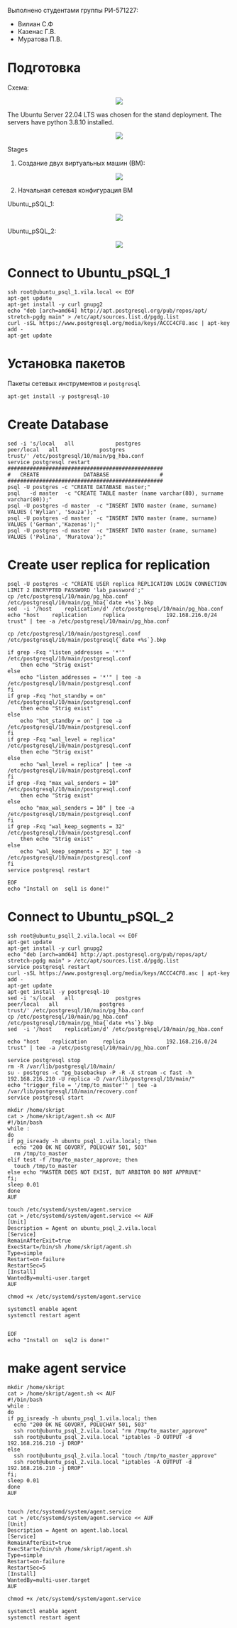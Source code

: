 
Выполнено студентами группы РИ-571227:
- Вилиан С.Ф
- Казенас Г.В. 
- Муратова П.В.

# Подготовка

Схема:
<p align="center">
  <img src="https://github.com/vilafe/bgs1/blob/master/fotos/scheme.png" />
</p>

The Ubuntu Server 22.04 LTS was chosen for the stand deployment.
The servers have python 3.8.10 installed.

<p align="center">
  <img src="https://github.com/vilafe/bgs1/blob/master/fotos/1.png" />
</p>


Stages

1. Создание двух виртуальных машин (ВМ):

<p align="center">
  <img src="https://github.com/vilafe/bgs1/blob/master/fotos/2.png" />
</p>

2. Начальная сетевая конфигурация ВМ

Ubuntu_pSQL_1:
<p align="center">
  <img src="https://github.com/vilafe/bgs1/blob/master/fotos/3.png" />
</p>

Ubuntu_pSQL_2:
<p align="center">
  <img src="https://github.com/vilafe/bgs1/blob/master/fotos/4.png" />
</p>

# Connect to Ubuntu_pSQL_1
```
ssh root@ubuntu_psql_1.vila.local << EOF
apt-get update
apt-get install -y curl gnupg2
echo "deb [arch=amd64] http://apt.postgresql.org/pub/repos/apt/ stretch-pgdg main" > /etc/apt/sources.list.d/pgdg.list
curl -sSL https://www.postgresql.org/media/keys/ACCC4CF8.asc | apt-key add -
apt-get update
```

# Установка пакетов
Пакеты сетевых инструментов и `postgresql`
```
apt-get install -y postgresql-10
```

# Create Database
```
sed -i 's/local   all             postgres                                peer/local   all             postgres                                trust/' /etc/postgresql/10/main/pg_hba.conf
service postgresql restart
#################################################
#   CREATE 				DATABASE		        #
#################################################
psql -U postgres -c "CREATE DATABASE master;"
psql   -d master  -c "CREATE TABLE master (name varchar(80), surname varchar(80));"
psql -U postgres -d master  -c "INSERT INTO master (name, surname) VALUES ('Wylian', 'Souza');"
psql -U postgres -d master  -c "INSERT INTO master (name, surname) VALUES ('German','Kazenas');"
psql -U postgres -d master  -c "INSERT INTO master (name, surname) VALUES ('Polina', 'Muratova');"
```	
# Create user replica for replication
```
psql -U postgres -c "CREATE USER replica REPLICATION LOGIN CONNECTION LIMIT 2 ENCRYPTED PASSWORD 'lab_password';"
cp /etc/postgresql/10/main/pg_hba.conf /etc/postgresql/10/main/pg_hba{`date +%s`}.bkp
sed  -i '/host    replication/d' /etc/postgresql/10/main/pg_hba.conf
echo "host    replication     replica             192.168.216.0/24                 trust" | tee -a /etc/postgresql/10/main/pg_hba.conf

cp /etc/postgresql/10/main/postgresql.conf /etc/postgresql/10/main/postgresql{`date +%s`}.bkp

if grep -Fxq "listen_addresses = '*'" /etc/postgresql/10/main/postgresql.conf
    then echo "Strig exist"
else
    echo "listen_addresses = '*'" | tee -a /etc/postgresql/10/main/postgresql.conf
fi
if grep -Fxq "hot_standby = on" /etc/postgresql/10/main/postgresql.conf
    then echo "Strig exist"
else
    echo "hot_standby = on" | tee -a /etc/postgresql/10/main/postgresql.conf
fi
if grep -Fxq "wal_level = replica" /etc/postgresql/10/main/postgresql.conf
    then echo "Strig exist"
else
    echo "wal_level = replica" | tee -a /etc/postgresql/10/main/postgresql.conf
fi
if grep -Fxq "max_wal_senders = 10" /etc/postgresql/10/main/postgresql.conf
    then echo "Strig exist"
else
    echo "max_wal_senders = 10" | tee -a /etc/postgresql/10/main/postgresql.conf
fi
if grep -Fxq "wal_keep_segments = 32" /etc/postgresql/10/main/postgresql.conf
    then echo "Strig exist"
else
    echo "wal_keep_segments = 32" | tee -a /etc/postgresql/10/main/postgresql.conf
fi
service postgresql restart

EOF
echo "Install on  sql1 is done!"
```
# Connect to Ubuntu_pSQL_2
```
ssh root@ubuntu_psqll_2.vila.local << EOF
apt-get update
apt-get install -y curl gnupg2
echo "deb [arch=amd64] http://apt.postgresql.org/pub/repos/apt/ stretch-pgdg main" > /etc/apt/sources.list.d/pgdg.list
service postgresql restart
curl -sSL https://www.postgresql.org/media/keys/ACCC4CF8.asc | apt-key add -
apt-get update
apt-get install -y postgresql-10
sed -i 's/local   all             postgres                                peer/local   all             postgres                                trust/' /etc/postgresql/10/main/pg_hba.conf
cp /etc/postgresql/10/main/pg_hba.conf /etc/postgresql/10/main/pg_hba{`date +%s`}.bkp
sed  -i '/host    replication/d' /etc/postgresql/10/main/pg_hba.conf

echo "host    replication     replica             192.168.216.0/24                 trust" | tee -a /etc/postgresql/10/main/pg_hba.conf

service postgresql stop
rm -R /var/lib/postgresql/10/main/
su - postgres -c "pg_basebackup -P -R -X stream -c fast -h 192.168.216.210 -U replica -D /var/lib/postgresql/10/main/"
echo "trigger_file = '/tmp/to_master'" | tee -a /var/lib/postgresql/10/main/recovery.conf
service postgresql start
```
```
mkdir /home/skript
cat > /home/skript/agent.sh << AUF
#!/bin/bash
while :
do
if pg_isready -h ubuntu_psql_1.vila.local; then
  echo "200 OK NE GOVORY, POLUCHAY 501, 503"
  rm /tmp/to_master
elif test -f /tmp/to_master_approve; then
  touch /tmp/to_master
else echo "MASTER DOES NOT EXIST, BUT ARBITOR DO NOT APPRUVE"
fi;
sleep 0.01
done
AUF

touch /etc/systemd/system/agent.service
cat > /etc/systemd/system/agent.service << AUF
[Unit]
Description = Agent on ubuntu_psql_2.vila.local
[Service]
RemainAfterExit=true
ExecStart=/bin/sh /home/skript/agent.sh
Type=simple
Restart=on-failure
RestartSec=5
[Install]
WantedBy=multi-user.target
AUF

chmod +x /etc/systemd/system/agent.service

systemctl enable agent
systemctl restart agent


EOF
echo "Install on  sql2 is done!"
```

# make agent service
```
mkdir /home/skript
cat > /home/skript/agent.sh << AUF
#!/bin/bash
while :
do
if pg_isready -h ubuntu_psql_1.vila.local; then
  echo "200 OK NE GOVORY, POLUCHAY 501, 503"
  ssh root@ubuntu_psql_2.vila.local "rm /tmp/to_master_approve"
  ssh root@ubuntu_psql_2.vila.local "iptables -D OUTPUT -d 192.168.216.210 -j DROP"
else
  ssh root@ubuntu_psql_2.vila.local "touch /tmp/to_master_approve"
  ssh root@ubuntu_psql_2.vila.local "iptables -A OUTPUT -d 192.168.216.210 -j DROP"
fi;
sleep 0.01
done
AUF


touch /etc/systemd/system/agent.service
cat > /etc/systemd/system/agent.service << AUF
[Unit]
Description = Agent on agent.lab.local
[Service]
RemainAfterExit=true
ExecStart=/bin/sh /home/skript/agent.sh
Type=simple
Restart=on-failure
RestartSec=5
[Install]
WantedBy=multi-user.target
AUF

chmod +x /etc/systemd/system/agent.service

systemctl enable agent
systemctl restart agent
```

